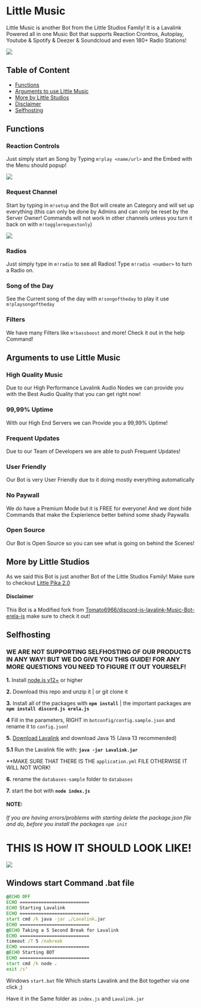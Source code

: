 # Little Music

Little Music is another Bot from the Little Studios Family!
It is a Lavalink Powered all in one Music Bot that supports Reaction Crontros, Autoplay, Youtube & Spotify & Deezer & Soundcloud and even 180+ Radio Stations!

![](https://i.imgur.com/TfybnQm.png)


## Table of Content
- [Functions](#functions)
- [Arguments to use Little Music](#arguments-to-use-little-music)
- [More by Little Studios](#more-by-little-studios)
- [Disclaimer](#disclaimer)
- [Selfhosting](#selfhosting)


## Functions


### Reaction Controls

Just simply start an Song by Typing `m!play <name/url>` and the Embed with the Menu should popup!

![](https://i.imgur.com/ikdmUey.gif)


### Request Channel

Start by typing in `m!setup` and the Bot will create an Category and will set up everything (this can only be done by Admins and can only be reset by the Server Owner! Commands will not work in other channels unless you turn it back on with `m!togglerequestonly`)

![](https://i.imgur.com/jX9tXyq.gif)


### Radios

Just simply type in `m!radio` to see all Radios! Type `m!radio <number>` to turn a Radio on.


### Song of the Day

See the Current song of the day with `m!songoftheday` to play it use `m!playsongoftheday`


### Filters

We have many Filters like `m!bassboost` and more! Check it out in the help Command!


## Arguments to use Little Music


### High Quality Music
Due to our High Performance Lavalink Audio Nodes we can provide you with the Best Audio Quality that you can get right now!

### 99,99% Uptime

With our High End Servers we can Provide you a 99,99% Uptime!

### Frequent Updates

Due to our Team of Developers we are able to push Frequent Updates!

### User Friendly

Our Bot is very User Friendly due to it doing mostly everything automatically

### No Paywall

We do have a Premium Mode but it is FREE for everyone! 
And we dont hide Commands that make the Expierience better behind some shady Paywalls

### Open Source

Our Bot is Open Source so you can see what is going on behind the Scenes!


## More by Little Studios

As we said this Bot is just another Bot of the Little Studios Family! Make sure to checkout [Little Pika 2.0](https://top.gg/bot/660798952123400202)


#### Disclaimer
This Bot is a Modified fork from [Tomato6966/discord-js-lavalink-Music-Bot-erela-js](https://github.com/Tomato6966/discord-js-lavalink-Music-Bot-erela-js) make sure to check it out!

## Selfhosting

### WE ARE NOT SUPPORTING SELFHOSTING OF OUR PRODUCTS IN ANY WAY! BUT WE DO GIVE YOU THIS GUIDE! FOR ANY MORE QUESTIONS YOU NEED TO FIGURE IT OUT YOURSELF!

 **1.** Install [node.js v12+](https://nodejs.org/api/cli.html#cli_unhandled_rejections_mode) or higher

 **2.** Download this repo and unzip it    |    or git clone it

 **3.** Install all of the packages with **`npm install`**     |  the important packages are   **`npm install discord.js erela.js`**

 **4** Fill in the parameters, RIGHT in `botconfig/config.sample.json` and rename it to `config.json`!

 **5.** [Download Lavalink](https://ci.fredboat.com/repository/download/Lavalink_Build/8735:id/Lavalink.jar) and download Java 15 (Java 13 recommended)

 **5.1** Run the Lavalink file with: **`java -jar Lavalink.jar`**

 **MAKE SURE THAT THERE IS THE `application.yml` FILE OTHERWISE IT WILL NOT WORK!

**6.** rename the `databases-sample` folder to `databases`

 **7.** start the bot with **`node index.js`**

#### **NOTE:**

*If you are having errors/problems with starting delete the package.json file and do, before you install the packages `npm init`*


# THIS IS HOW IT SHOULD LOOK LIKE!

![](https://github.com/littlestudios69/Little_Music/blob/main/Folder_structure.png)


## Windows start Command .bat file
```bat
@ECHO OFF
ECHO ==========================
ECHO Starting Lavalink
ECHO ==========================
start cmd /k java -jar ./Lavalink.jar
ECHO ==========================
@ECHO Taking a 5 Second Break for Lavalink
ECHO ==========================
timeout /T 5 /nobreak
ECHO ==========================
@ECHO Starting BOT
ECHO ==========================
start cmd /k node .
exit /s'
```
Windows `start.bat` file
Which starts Lavalink and the Bot together via one click ;)

Have it in the Same folder as `index.js` and `Lavalink.jar`


